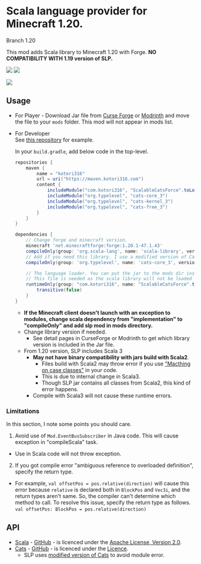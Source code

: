 # Scala language provider for Minecraft 1.20.

Branch 1.20

This mod adds Scala library to Minecraft 1.20 with Forge.
**NO COMPATIBILITY WITH 1.19 version of SLP.**

[![](http://cf.way2muchnoise.eu/versions/scalable-cats-force.svg)][curse_forge]
[![](http://cf.way2muchnoise.eu/full_scalable-cats-force_downloads.svg)][curse_forge]

[![](https://img.shields.io/modrinth/dt/scalable-cats-force?logo=modrinth&style=flat-square)][Modrinth]

## Usage

* For Player - Download Jar file from [Curse Forge][curse_forge] or [Modrinth] and move the file to your `mods` folder. This mod will
  not appear in mods list.

* For Developer  
  See [this repository](https://github.com/Kotori316/SLP-example) for example.

  In your `build.gradle`, add below code in the top-level.

  ```groovy
  repositories {
      maven {
          name = "kotori316"
          url = uri("https://maven.kotori316.com")
          content {
              includeModule("com.kotori316", "ScalableCatsForce".toLowerCase())
              includeModule("org.typelevel", "cats-core_3")
              includeModule("org.typelevel", "cats-kernel_3")
              includeModule("org.typelevel", "cats-free_3")
          }
      }
  }

  dependencies {
      // Change forge and minecraft version.
      minecraft 'net.minecraftforge:forge:1.20.1-47.1.43'
      compileOnly(group: 'org.scala-lang', name: 'scala-library', version: '3.3.0')
      // Add if you need this library. I use a modified version of Cats to avoid some module errors.
      compileOnly(group: 'org.typelevel', name: 'cats-core_3', version: '2.9.2-kotori')

      // The language loader. You can put the jar to the mods dir instead of declaring in `build.gradle.kts`.
      // This file is needed as the scala library will not be loaded in dev environment due to change of classpath by Forge.
      runtimeOnly(group: "com.kotori316", name: "ScalableCatsForce".toLowerCase(), version: "3.3.0-build-2", classifier: "with-library") {
          transitive(false)
      }
  }
  ```

  * **If the Minecraft client doesn't launch with an exception to modules, change scala dependency from "implementation"
    to "compileOnly" and add slp mod in mods directory.**
  * Change library version if needed.
    * See detail pages in CurseForge or Modrinth to get which library version is included in the Jar file.
  * From 1.20 version, SLP includes Scala 3
    * **May not have binary compatibility with jars build with Scala2**.
      * Files build with Scala2 may throw error if you use ["Macthing on case classes"](https://docs.scala-lang.org/tour/pattern-matching.html#matching-on-case-classes) in your code.
      * This is due to internal change in Scala3.
      * Though SLP jar contains all classes from Scala2, this kind of error happens.
    * Compile with Scala3 will not cause these runtime errors.

### Limitations

In this section, I note some points you should care.

1. Avoid use of `Mod.EventBusSubscriber` in Java code. This will cause exception in "compileScala" task.

* Use in Scala code will not throw exception.

2. If you got compile error "ambiguous reference to overloaded definition", specify the return type.

* For example, `val offsetPos = pos.relative(direction)` will cause this error because `relative` is declared both
  in `BlockPos` and `Vec3i`, and the return types aren't same. So, the compiler can't determine which method to call.
  To resolve this issue, specify the return type as follows. `val offsetPos: BlockPos = pos.relative(direction)`

## API

* [Scala](https://www.scala-lang.org/) - [GitHub](https://github.com/scala/scala) - is licenced under
  the [Apache License, Version 2.0](https://www.scala-lang.org/license/).
* [Cats](https://typelevel.org/cats/) - [GitHub](https://github.com/typelevel/cats) - is licenced under
  the [Licence](https://github.com/typelevel/cats/blob/master/COPYING).
  * SLP uses [modified version of Cats](https://github.com/Kotori316/cats) to avoid module error.

[curse_forge]: https://www.curseforge.com/minecraft/mc-mods/scalable-cats-force
[Modrinth]: https://modrinth.com/mod/scalable-cats-force

